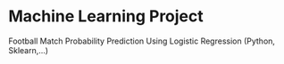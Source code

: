 # Machine Learning Project
Football Match Probability Prediction Using Logistic Regression (Python, Sklearn,...)
